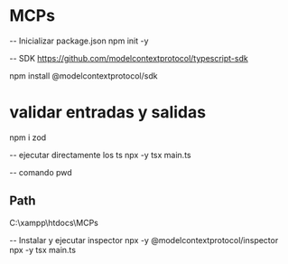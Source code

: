 # MCPs

-- Inicializar package.json
npm init -y

-- SDK
https://github.com/modelcontextprotocol/typescript-sdk

npm install @modelcontextprotocol/sdk

# validar entradas y salidas
npm i zod

-- ejecutar directamente los ts
npx -y tsx main.ts

-- comando pwd

Path
----
C:\xampp\htdocs\MCPs

-- Instalar y ejecutar inspector
npx -y @modelcontextprotocol/inspector npx -y tsx main.ts